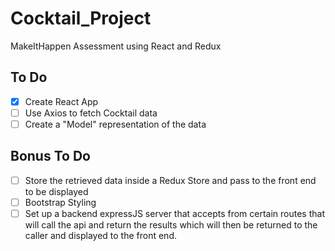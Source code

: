 # Cocktail_Project
MakeItHappen Assessment using React and Redux

## To Do
- [x] Create React App
- [ ] Use Axios to fetch Cocktail data
- [ ] Create a "Model" representation of the data
## Bonus To Do
- [ ] Store the retrieved data inside a Redux Store and pass to the front end to be displayed
- [ ] Bootstrap Styling
- [ ] Set up a backend expressJS server that accepts from certain routes that will call the api and return the results which will then be returned to the caller and displayed to the front end. 